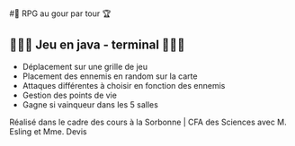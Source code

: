 #🏰 RPG au gour par tour 🏆

## 👻🧙‍♂️ Jeu en java - terminal 🧙‍♂️👻

- Déplacement sur une grille de jeu
- Placement des ennemis en random sur la carte 
- Attaques différentes à choisir en fonction des ennemis
- Gestion des points de vie 
- Gagne si vainqueur dans les 5 salles 


Réalisé dans le cadre des cours à la Sorbonne | CFA des Sciences avec M. Esling et Mme. Devis
